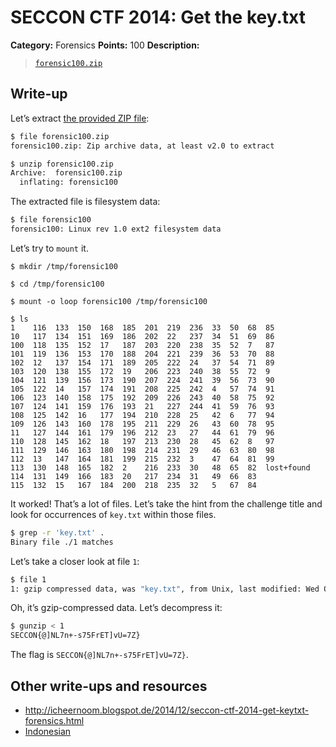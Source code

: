 # SECCON CTF 2014: Get the key.txt

**Category:** Forensics
**Points:** 100
**Description:**

> [`forensic100.zip`](forensic100.zip)

## Write-up

Let’s extract [the provided ZIP file](forensic100.zip):

```bash
$ file forensic100.zip
forensic100.zip: Zip archive data, at least v2.0 to extract

$ unzip forensic100.zip
Archive:  forensic100.zip
  inflating: forensic100
```

The extracted file is filesystem data:

```bash
$ file forensic100
forensic100: Linux rev 1.0 ext2 filesystem data
```

Let’s try to `mount` it.

```
$ mkdir /tmp/forensic100

$ cd /tmp/forensic100

$ mount -o loop forensic100 /tmp/forensic100

$ ls
1    116  133  150  168  185  201  219  236  33  50  68  85
10   117  134  151  169  186  202  22   237  34  51  69  86
100  118  135  152  17   187  203  220  238  35  52  7   87
101  119  136  153  170  188  204  221  239  36  53  70  88
102  12   137  154  171  189  205  222  24   37  54  71  89
103  120  138  155  172  19   206  223  240  38  55  72  9
104  121  139  156  173  190  207  224  241  39  56  73  90
105  122  14   157  174  191  208  225  242  4   57  74  91
106  123  140  158  175  192  209  226  243  40  58  75  92
107  124  141  159  176  193  21   227  244  41  59  76  93
108  125  142  16   177  194  210  228  25   42  6   77  94
109  126  143  160  178  195  211  229  26   43  60  78  95
11   127  144  161  179  196  212  23   27   44  61  79  96
110  128  145  162  18   197  213  230  28   45  62  8   97
111  129  146  163  180  198  214  231  29   46  63  80  98
112  13   147  164  181  199  215  232  3    47  64  81  99
113  130  148  165  182  2    216  233  30   48  65  82  lost+found
114  131  149  166  183  20   217  234  31   49  66  83
115  132  15   167  184  200  218  235  32   5   67  84
```

It worked! That’s a lot of files. Let’s take the hint from the challenge title and look for occurrences of `key.txt` within those files.

```bash
$ grep -r 'key.txt' .
Binary file ./1 matches
```

Let’s take a closer look at file `1`:

```bash
$ file 1
1: gzip compressed data, was "key.txt", from Unix, last modified: Wed Oct  1 02:00:52 2014
```

Oh, it’s gzip-compressed data. Let’s decompress it:

```bash
$ gunzip < 1
SECCON{@]NL7n+-s75FrET]vU=7Z}
```

The flag is `SECCON{@]NL7n+-s75FrET]vU=7Z}`.

## Other write-ups and resources

* <http://icheernoom.blogspot.de/2014/12/seccon-ctf-2014-get-keytxt-forensics.html>
* [Indonesian](http://www.hasnydes.us/2014/12/get-key-txt-seccon-ctf-writeups-100pts/)
